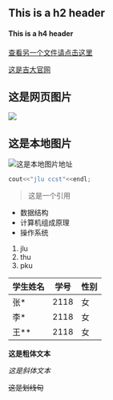 ## This is a h2 header

#### This is a h4 header

[查看另一个文件请点击这里](https://github.com/xia-yulong/PETask/blob/main/README.md)

[这是吉大官网](https://www.jlu.edu.cn/)

## 这是网页图片

![](https://img2.baidu.com/it/u=2696368310,432957813&fm=26&fmt=auto&gp=0.jpg)

## 这是本地图片

![这是本地图片地址](https://github.com/xia-yulong/PETask/blob/main/d15b95abf74e1fe910af974ae188b7bf.png)

```C++
cout<<"jlu ccst"<<endl;
```


> 这是一个引用


- 数据结构
- 计算机组成原理
- 操作系统



1. jlu
2. thu
3. pku



| 学生姓名 | 学号 | 性别 |
| -------- | ---- | ---- |
| 张*      | 2118 | 女  |
| 李*      | 2118 | 女   |
| 王**     | 2118 | 女   |

**这是粗体文本**

*这是斜体文本*

~~这是划线句~~

